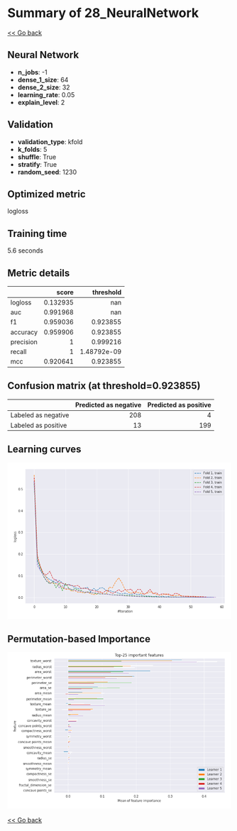 # Summary of 28_NeuralNetwork

[<< Go back](../README.md)


## Neural Network
- **n_jobs**: -1
- **dense_1_size**: 64
- **dense_2_size**: 32
- **learning_rate**: 0.05
- **explain_level**: 2

## Validation
 - **validation_type**: kfold
 - **k_folds**: 5
 - **shuffle**: True
 - **stratify**: True
 - **random_seed**: 1230

## Optimized metric
logloss

## Training time

5.6 seconds

## Metric details
|           |    score |     threshold |
|:----------|---------:|--------------:|
| logloss   | 0.132935 | nan           |
| auc       | 0.991968 | nan           |
| f1        | 0.959036 |   0.923855    |
| accuracy  | 0.959906 |   0.923855    |
| precision | 1        |   0.999216    |
| recall    | 1        |   1.48792e-09 |
| mcc       | 0.920641 |   0.923855    |


## Confusion matrix (at threshold=0.923855)
|                     |   Predicted as negative |   Predicted as positive |
|:--------------------|------------------------:|------------------------:|
| Labeled as negative |                     208 |                       4 |
| Labeled as positive |                      13 |                     199 |

## Learning curves
![Learning curves](learning_curves.png)

## Permutation-based Importance
![Permutation-based Importance](permutation_importance.png)

[<< Go back](../README.md)
